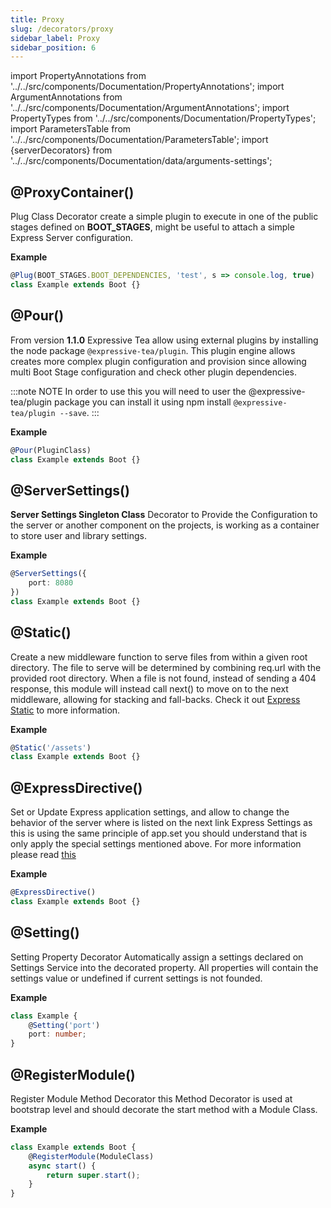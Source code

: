 ```yaml
---
title: Proxy
slug: /decorators/proxy
sidebar_label: Proxy
sidebar_position: 6
---
```


import PropertyAnnotations from '../../src/components/Documentation/PropertyAnnotations';
import ArgumentAnnotations from '../../src/components/Documentation/ArgumentAnnotations';
import PropertyTypes from '../../src/components/Documentation/PropertyTypes';
import ParametersTable from '../../src/components/Documentation/ParametersTable';
import {serverDecorators} from '../../src/components/Documentation/data/arguments-settings';


## @ProxyContainer(<ArgumentAnnotations args={serverDecorators.plug}/>)
Plug Class Decorator create a simple plugin to execute in one of the public stages defined on **BOOT_STAGES**, might be 
useful to attach a simple Express Server configuration.

<ParametersTable args={serverDecorators.plug} />

**Example**
```typescript
@Plug(BOOT_STAGES.BOOT_DEPENDENCIES, 'test', s => console.log, true)
class Example extends Boot {}
```

## @Pour(<ArgumentAnnotations args={serverDecorators.pour}/>)

From version **1.1.0** Expressive Tea allow using external plugins by installing the node package `@expressive-tea/plugin`. 
This plugin engine allows creates more complex plugin configuration and provision since allowing multi Boot Stage configuration 
and check other plugin dependencies.

:::note NOTE
In order to use this you will need to user the @expressive-tea/plugin package you can install it using npm install `@expressive-tea/plugin --save`.
:::
<ParametersTable args={serverDecorators.pour} />

**Example**
```typescript
@Pour(PluginClass)
class Example extends Boot {}
```

## @ServerSettings(<ArgumentAnnotations args={serverDecorators.serverSettings}/>)

**Server Settings Singleton Class** Decorator to Provide the Configuration to the server or another component on the projects,
is working as a container to store user and library settings.

<ParametersTable args={serverDecorators.serverSettings} />

**Example**
```typescript
@ServerSettings({
    port: 8080
})
class Example extends Boot {}
```

## @Static(<ArgumentAnnotations args={serverDecorators.staticDecorator}/>)

Create a new middleware function to serve files from within a given root directory. The file to serve will be determined 
by combining req.url with the provided root directory. When a file is not found, instead of sending a 404 response, 
this module will instead call next() to move on to the next middleware, allowing for stacking and fall-backs. 
Check it out [Express Static](https://expressjs.com/en/starter/static-files.html) to more information.

<ParametersTable args={serverDecorators.staticDecorator} />

**Example**
```typescript
@Static('/assets')
class Example extends Boot {}
```

## @ExpressDirective(<ArgumentAnnotations args={serverDecorators.expressDirective}/>)

Set or Update Express application settings, and allow to change the behavior of the server where is listed on the next 
link Express Settings as this is using the same principle of app.set you should understand that is only apply the special 
settings mentioned above. For more information please read [this](https://expressjs.com/en/4x/api.html#app.set)

<ParametersTable args={serverDecorators.expressDirective} />

**Example**
```typescript
@ExpressDirective()
class Example extends Boot {}
```

## @Setting(<ArgumentAnnotations args={serverDecorators.settings}/>)

Setting Property Decorator Automatically assign a settings declared on Settings Service into the decorated property. 
All properties will contain the settings value or undefined if current settings is not founded.

<ParametersTable args={serverDecorators.settings} />

**Example**
```typescript
class Example {
    @Setting('port')
    port: number;
}
```

## @RegisterModule(<ArgumentAnnotations args={serverDecorators.registerModule}/>)

Register Module Method Decorator this Method Decorator is used at bootstrap level and should decorate the start method 
with a Module Class.

<ParametersTable args={serverDecorators.registerModule} />

**Example**
```typescript
class Example extends Boot {
    @RegisterModule(ModuleClass)
    async start() {
        return super.start();
    }
}
```